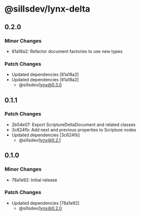# @sillsdev/lynx-delta

## 0.2.0

### Minor Changes

- 81a18a2: Refactor document factories to use new types

### Patch Changes

- Updated dependencies [81a18a2]
- Updated dependencies [81a18a2]
  - @sillsdev/lynx@0.3.0

## 0.1.1

### Patch Changes

- 2b54e07: Export ScriptureDeltaDocument and related classes
- 3c624fb: Add next and previous properties to Scripture nodes
- Updated dependencies [3c624fb]
  - @sillsdev/lynx@0.2.1

## 0.1.0

### Minor Changes

- 78a1e92: Initial release

### Patch Changes

- Updated dependencies [78a1e92]
  - @sillsdev/lynx@0.2.0
